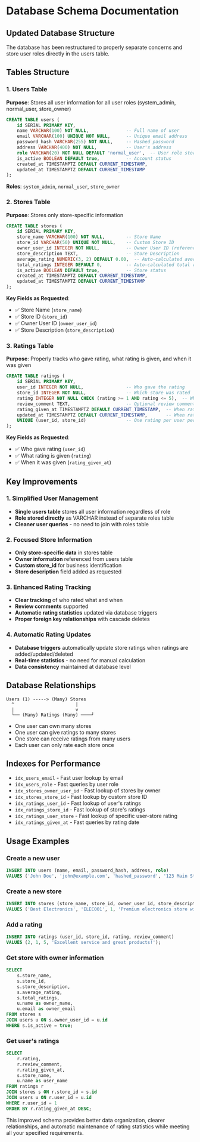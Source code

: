 # Database Schema Documentation

## Updated Database Structure

The database has been restructured to properly separate concerns and store user roles directly in the users table.

## Tables Structure

### 1. Users Table
**Purpose**: Stores all user information for all user roles (system_admin, normal_user, store_owner)

```sql
CREATE TABLE users (
    id SERIAL PRIMARY KEY,
    name VARCHAR(100) NOT NULL,              -- Full name of user
    email VARCHAR(100) UNIQUE NOT NULL,      -- Unique email address
    password_hash VARCHAR(255) NOT NULL,     -- Hashed password
    address VARCHAR(400) NOT NULL,           -- User's address
    role VARCHAR(20) NOT NULL DEFAULT 'normal_user',  -- User role stored directly
    is_active BOOLEAN DEFAULT true,          -- Account status
    created_at TIMESTAMPTZ DEFAULT CURRENT_TIMESTAMP,
    updated_at TIMESTAMPTZ DEFAULT CURRENT_TIMESTAMP
);
```

**Roles**: `system_admin`, `normal_user`, `store_owner`

### 2. Stores Table
**Purpose**: Stores only store-specific information

```sql
CREATE TABLE stores (
    id SERIAL PRIMARY KEY,
    store_name VARCHAR(100) NOT NULL,        -- Store Name
    store_id VARCHAR(50) UNIQUE NOT NULL,    -- Custom Store ID
    owner_user_id INTEGER NOT NULL,          -- Owner User ID (references users.id)
    store_description TEXT,                  -- Store Description
    average_rating NUMERIC(3, 2) DEFAULT 0.00,  -- Auto-calculated average rating
    total_ratings INTEGER DEFAULT 0,         -- Auto-calculated total ratings count
    is_active BOOLEAN DEFAULT true,          -- Store status
    created_at TIMESTAMPTZ DEFAULT CURRENT_TIMESTAMP,
    updated_at TIMESTAMPTZ DEFAULT CURRENT_TIMESTAMP
);
```

**Key Fields as Requested**:
- ✅ Store Name (`store_name`)
- ✅ Store ID (`store_id`)
- ✅ Owner User ID (`owner_user_id`)
- ✅ Store Description (`store_description`)

### 3. Ratings Table
**Purpose**: Properly tracks who gave rating, what rating is given, and when it was given

```sql
CREATE TABLE ratings (
    id SERIAL PRIMARY KEY,
    user_id INTEGER NOT NULL,                -- Who gave the rating
    store_id INTEGER NOT NULL,               -- Which store was rated
    rating INTEGER NOT NULL CHECK (rating >= 1 AND rating <= 5),  -- What rating (1-5)
    review_comment TEXT,                     -- Optional review comment
    rating_given_at TIMESTAMPTZ DEFAULT CURRENT_TIMESTAMP,  -- When rating was given
    updated_at TIMESTAMPTZ DEFAULT CURRENT_TIMESTAMP,       -- When rating was last updated
    UNIQUE (user_id, store_id)               -- One rating per user per store
);
```

**Key Fields as Requested**:
- ✅ Who gave rating (`user_id`)
- ✅ What rating is given (`rating`)
- ✅ When it was given (`rating_given_at`)

## Key Improvements

### 1. Simplified User Management
- **Single users table** stores all user information regardless of role
- **Role stored directly** as VARCHAR instead of separate roles table
- **Cleaner user queries** - no need to join with roles table

### 2. Focused Store Information
- **Only store-specific data** in stores table
- **Owner information** referenced from users table
- **Custom store_id** for business identification
- **Store description** field added as requested

### 3. Enhanced Rating Tracking
- **Clear tracking** of who rated what and when
- **Review comments** supported
- **Automatic rating statistics** updated via database triggers
- **Proper foreign key relationships** with cascade deletes

### 4. Automatic Rating Updates
- **Database triggers** automatically update store ratings when ratings are added/updated/deleted
- **Real-time statistics** - no need for manual calculation
- **Data consistency** maintained at database level

## Database Relationships

```
Users (1) -----> (Many) Stores
  ^                       |
  |                       v
  └── (Many) Ratings (Many) ────┘
```

- One user can own many stores
- One user can give ratings to many stores
- One store can receive ratings from many users
- Each user can only rate each store once

## Indexes for Performance

- `idx_users_email` - Fast user lookup by email
- `idx_users_role` - Fast queries by user role
- `idx_stores_owner_user_id` - Fast lookup of stores by owner
- `idx_stores_store_id` - Fast lookup by custom store ID
- `idx_ratings_user_id` - Fast lookup of user's ratings
- `idx_ratings_store_id` - Fast lookup of store's ratings
- `idx_ratings_user_store` - Fast lookup of specific user-store rating
- `idx_ratings_given_at` - Fast queries by rating date

## Usage Examples

### Create a new user
```sql
INSERT INTO users (name, email, password_hash, address, role) 
VALUES ('John Doe', 'john@example.com', 'hashed_password', '123 Main St', 'store_owner');
```

### Create a new store
```sql
INSERT INTO stores (store_name, store_id, owner_user_id, store_description) 
VALUES ('Best Electronics', 'ELEC001', 1, 'Premium electronics store with latest gadgets');
```

### Add a rating
```sql
INSERT INTO ratings (user_id, store_id, rating, review_comment) 
VALUES (2, 1, 5, 'Excellent service and great products!');
```

### Get store with owner information
```sql
SELECT 
    s.store_name,
    s.store_id,
    s.store_description,
    s.average_rating,
    s.total_ratings,
    u.name as owner_name,
    u.email as owner_email
FROM stores s
JOIN users u ON s.owner_user_id = u.id
WHERE s.is_active = true;
```

### Get user's ratings
```sql
SELECT 
    r.rating,
    r.review_comment,
    r.rating_given_at,
    s.store_name,
    u.name as user_name
FROM ratings r
JOIN stores s ON r.store_id = s.id
JOIN users u ON r.user_id = u.id
WHERE r.user_id = 1
ORDER BY r.rating_given_at DESC;
```

This improved schema provides better data organization, clearer relationships, and automatic maintenance of rating statistics while meeting all your specified requirements.
